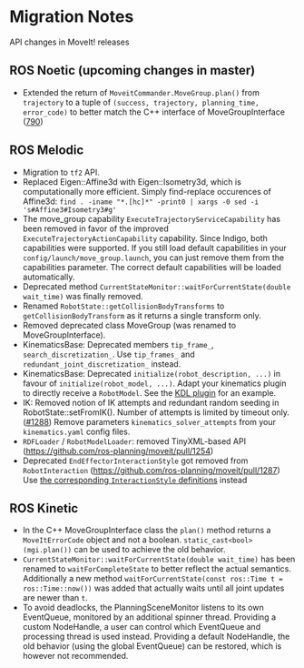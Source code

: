 # Migration Notes

API changes in MoveIt! releases

## ROS Noetic (upcoming changes in master)
- Extended the return of `MoveitCommander.MoveGroup.plan()` from `trajectory` to a tuple of `(success, trajectory, planning_time, error_code)` to better match the C++ interface of MoveGroupInterface ([790](https://github.com/ros-planning/moveit/pull/790/))

## ROS Melodic

- Migration to ``tf2`` API.
- Replaced Eigen::Affine3d with Eigen::Isometry3d, which is computationally more efficient.
  Simply find-replace occurences of Affine3d:
  ``find . -iname "*.[hc]*" -print0 | xargs -0 sed -i 's#Affine3#Isometry3#g'``
- The move_group capability ``ExecuteTrajectoryServiceCapability`` has been removed in favor of the improved ``ExecuteTrajectoryActionCapability`` capability. Since Indigo, both capabilities were supported. If you still load default capabilities in your ``config/launch/move_group.launch``, you can just remove them from the capabilities parameter. The correct default capabilities will be loaded automatically.
- Deprecated method ``CurrentStateMonitor::waitForCurrentState(double wait_time)`` was finally removed.
- Renamed ``RobotState::getCollisionBodyTransforms`` to ``getCollisionBodyTransform`` as it returns a single transform only.
- Removed deprecated class MoveGroup (was renamed to MoveGroupInterface).
- KinematicsBase: Deprecated members `tip_frame_`, `search_discretization_`.
  Use `tip_frames_` and `redundant_joint_discretization_` instead.
- KinematicsBase: Deprecated `initialize(robot_description, ...)` in favour of `initialize(robot_model, ...)`.
  Adapt your kinematics plugin to directly receive a `RobotModel`. See the [KDL plugin](https://github.com/ros-planning/moveit/tree/melodic-devel/moveit_kinematics/kdl_kinematics_plugin) for an example.
- IK: Removed notion of IK attempts and redundant random seeding in RobotState::setFromIK(). Number of attempts is limited by timeout only. ([#1288](https://github.com/ros-planning/moveit/pull/1288))
  Remove parameters `kinematics_solver_attempts` from your `kinematics.yaml` config files.
- ``RDFLoader`` / ``RobotModelLoader``: removed TinyXML-based API (https://github.com/ros-planning/moveit/pull/1254)
- Deprecated `EndEffectorInteractionStyle` got removed from `RobotInteraction` (https://github.com/ros-planning/moveit/pull/1287)
  Use [the corresponding `InteractionStyle` definitions](https://github.com/ros-planning/moveit/pull/1287/files#diff-24e57a8ea7f2f2d8a63cfc31580d09ddL240) instead

## ROS Kinetic

- In the C++ MoveGroupInterface class the ``plan()`` method returns a ``MoveItErrorCode`` object and not a boolean.
  `static_cast<bool>(mgi.plan())` can be used to achieve the old behavior.
- ``CurrentStateMonitor::waitForCurrentState(double wait_time)`` has been renamed to ``waitForCompleteState`` to better reflect the actual semantics. Additionally a new method ``waitForCurrentState(const ros::Time t = ros::Time::now())`` was added that actually waits until all joint updates are newer than ``t``.
- To avoid deadlocks, the PlanningSceneMonitor listens to its own EventQueue, monitored by an additional spinner thread.
  Providing a custom NodeHandle, a user can control which EventQueue and processing thread is used instead.
  Providing a default NodeHandle, the old behavior (using the global EventQueue) can be restored, which is however not recommended.

